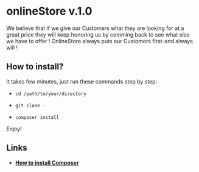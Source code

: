 onlineStore v.1.0
========================

We believe that if we give our Customers what they are looking for at a great price they will keep 
honoring us by comming back to see what else we have to offer ! OnlineStore always puts our Customers 
first-and always will !

How to install?
--------------

It takes few minutes, just run these commands step by step:

  * `cd /path/to/your/directory`
  
  * `git clone -`
  
  * `composer install`
  

Enjoy!

Links
--------------

* [**How to install Composer**][1]


[1]:  https://getcomposer.org/


